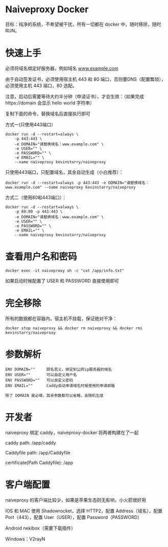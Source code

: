 # Naiveproxy Docker
目标：纯净的系统，不希望被干扰，所有一切都在 docker 中，随时移除，随时 RUN。
# 快速上手

必须将域名绑定好服务器，例如域名 www.example.com

由于自动签发证书，必须使用宿主机 443 和 80 端口，否则要DNS（配置繁琐），必须使用主机 443 端口，80 选配。

注意，启动后需要等待大约半分钟（申请证书），才会生效：（如果完成 https://domain 会显示 hello world 字符串）

复制下面的命令，替换域名后直接执行即可

方式一(只使用443端口）
```
docker run -d --restart=always \
    -p 443:443 \
    -e DOMAIN="请替换域名：www.example.com" \
    -e USER="" \
    -e PASSWORD="" \
    -e EMAIL="" \
    --name naiveproxy kevinstarry/naiveproxy
```

只使用443端口，只配置域名，其余自动生成（小白推荐）：
```
docker run -d --restart=always -p 443:443 -e DOMAIN="请替换域名：www.example.com" --name naiveproxy kevinstarry/naiveproxy
```


方式二（使用80和443端口）：
```
docker run -d --restart=always \
    -p 80:80 -p 443:443 \
    -e DOMAIN="请替换域名：www.example.com" \
    -e USER="" \
    -e PASSWORD="" \
    -e EMAIL="" \
    --name naiveproxy kevinstarry/naiveproxy
```

# 查看用户名和密码
```
docker exec -it naiveproxy sh -c "cat /app/info.txt"
```

如果启动时候配置了 USER 和 PASSWORD 直接使用即可

# 完全移除
所有的数据都在容器内，宿主机不挂载，保证绝对干净：
```
docker stop naiveproxy && docker rm naiveproxy && docker rmi kevinstarry/naiveproxy
```

# 参数解析
```
ENV DOMAIN=""     顾名思义，绑定到公网ip服务器的域名
ENV USER=""       可以自定义用户名
ENV PASSWORD=""   可以自定义密码
ENV EMAIL=""      Caddy自动申请域名时候使用的申请邮箱

除了 DOMAIN 是必填，其余参数都可以省略，会随机生成
```

# 开发者
naiveproxy 绑定 caddy，naiveproxy-docker 将两者构建在了一起

caddy path: /app/caddy

Caddyfile path: /app/Caddyfile

certificate(Path Caddyfile): /app
# 客户端配置
naiveproxy 的客户端比较少，如果是苹果生态则无影响，小火箭很好用

IOS 和 MAC 使用 Shadowrocket，选择 HTTP2，配置 Address（域名），配置 Port（443），配置 User（USER），配置 Password（PASSWORD）

Android nekibox（需要下载插件）

Windows：V2rayN
